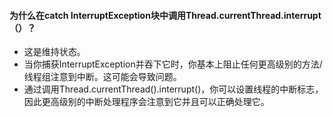 #### 为什么在catch InterruptException块中调用Thread.currentThread.interrupt（）？
- 这是维持状态。
- 当你捕获InterruptException并吞下它时，你基本上阻止任何更高级别的方法/线程组注意到中断。这可能会导致问题。
- 通过调用Thread.currentThread().interrupt()，你可以设置线程的中断标志，因此更高级别的中断处理程序会注意到它并且可以正确处理它。